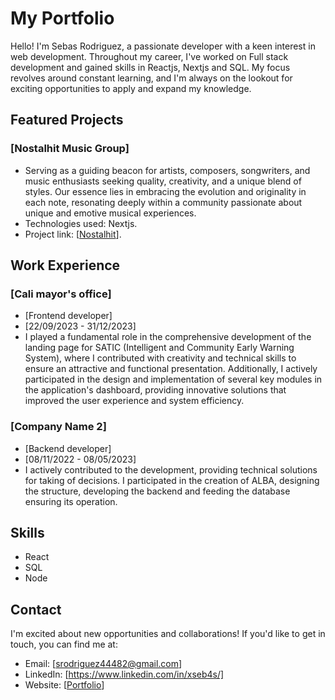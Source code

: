 # My Portfolio

Hello! I'm Sebas Rodriguez, a passionate developer with a keen interest in web development. Throughout my career, I've worked on Full stack development and gained skills in Reactjs, Nextjs and SQL. My focus revolves around constant learning, and I'm always on the lookout for exciting opportunities to apply and expand my knowledge.

## Featured Projects

### [Nostalhit Music Group]
- Serving as a guiding beacon for artists, composers, songwriters, and music enthusiasts seeking quality, creativity, and a unique blend of styles. Our essence lies in embracing the evolution and originality in each note, resonating deeply within a community passionate about unique and emotive musical experiences.
- Technologies used: Nextjs.
- Project link: [[Nostalhit](https://nostalhit.com)].

## Work Experience

### [Cali mayor's office]
- [Frontend developer]
- [22/09/2023 - 31/12/2023]
- I played a fundamental role in the comprehensive development of the landing page for SATIC (Intelligent and Community Early Warning System), where I contributed with creativity and technical skills to ensure an attractive and functional presentation. Additionally, I actively participated in the design and implementation of several key modules in the application's dashboard, providing innovative solutions that improved the user experience and system efficiency.

### [Company Name 2]
- [Backend developer]
- [08/11/2022 - 08/05/2023]
- I actively contributed to the development, providing technical solutions for taking
of decisions. I participated in the creation of ALBA, designing the structure, developing the backend and feeding the database ensuring its operation.


## Skills

- React
- SQL
- Node

## Contact

I'm excited about new opportunities and collaborations! If you'd like to get in touch, you can find me at:

- Email: [srodriguez44482@gmail.com]
- LinkedIn: [https://www.linkedin.com/in/xseb4s/]
- Website: [[Portfolio](https://xseb4s.github.io/Portfolio/)]

